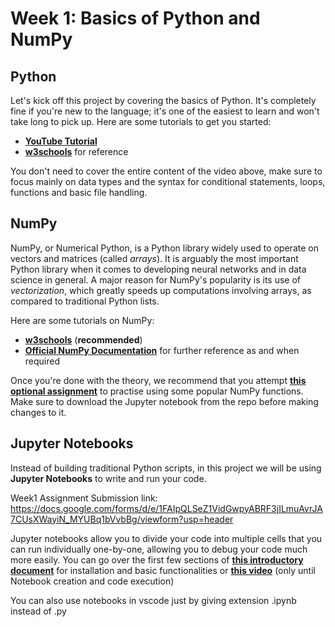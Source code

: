 # Week 1: Basics of Python and NumPy

## Python

Let's kick off this project by covering the basics of Python. It's completely fine if you're new to the language; it's one of the easiest to learn and won't take long to pick up.
Here are some tutorials to get you started:

- [**YouTube Tutorial**](https://www.youtube.com/watch?v=rfscVS0vtbw)
- [**w3schools**](https://www.w3schools.com/python/) for reference

You don't need to cover the entire content of the video above, make sure to focus mainly on data types and the syntax for conditional statements, loops, functions  and basic file handling.

## NumPy

NumPy, or Numerical Python, is a Python library widely used to operate on vectors and matrices (called *arrays*). It is arguably the most important Python library when it comes to developing neural networks and in data science in general. A major reason for NumPy's popularity is its use of *vectorization*, which greatly speeds up computations involving arrays, as compared to traditional Python lists.

Here are some tutorials on NumPy:

- [**w3schools**](https://www.w3schools.com/python/numpy/default.asp) (**recommended**)
- [**Official NumPy Documentation**](https://numpy.org/) for further reference as and when required

Once you're done with the theory, we recommend that you attempt [**this optional assignment**](./Week1_NumPy_Assignment.ipynb) to practise using some popular NumPy functions. Make sure to download the Jupyter notebook from the repo before making changes to it.

## Jupyter Notebooks

Instead of building traditional Python scripts, in this project we will be using **Jupyter Notebooks** to write and run your code.

Week1 Assignment Submission link: https://docs.google.com/forms/d/e/1FAIpQLSeZ1VidGwpyABRF3jILmuAvrJA7CUsXWayiN_MYUBq1bVvbBg/viewform?usp=header

Jupyter notebooks allow you to divide your code into multiple cells that you can run individually one-by-one, allowing you to debug your code much more easily. You can go over the first few sections of [**this introductory document**](https://realpython.com/jupyter-notebook-introduction/) for installation and basic functionalities or [**this video**](https://www.youtube.com/watch?v=HW29067qVWk) (only until Notebook creation and code execution)

You can also use notebooks in vscode just by giving extension .ipynb instead of .py
